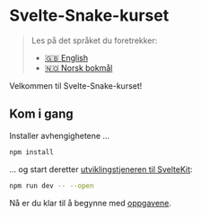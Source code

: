# Svelte-Snake-kurset

> Les på det språket du foretrekker:
>
> - [🇬🇧 English][readme-eng]
> - [🇳🇴 Norsk bokmål][readme-nob]

Velkommen til Svelte-Snake-kurset!

## Kom i gang

Installer avhengighetene …

```bash
npm install
```

… og start deretter [utviklingstjeneren til SvelteKit](https://kit.svelte.dev/):

```bash
npm run dev -- --open
```

Nå er du klar til å begynne med [oppgavene](./TASKS.md).

[readme-eng]: ../../README.md
[readme-nob]: ./README.md
